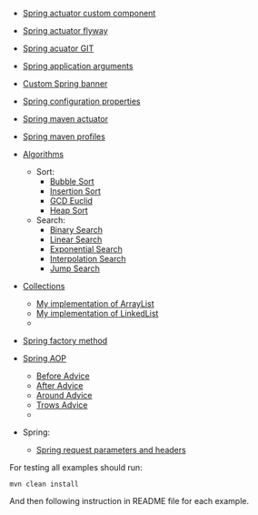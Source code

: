 
+ [Spring actuator custom component](spring-actuator-custom-component)
+ [Spring actuator flyway](spring-actuator-flyway)
+ [Spring acuator GIT](spring-actuator-git)
+ [Spring application arguments](spring-application-arguments)
+ [Custom Spring banner](spring-banner)
+ [Spring configuration properties](spring-configuration-properties)
+ [Spring maven actuator](spring-maven-actuator)
+ [Spring maven profiles](spring-maven-profiles)
+ [Algorithms](algorithms)
  + Sort:
    + [Bubble Sort](algorithms/src/main/java/kovteba/sort/bubblesort/BubbleSort.java)
    + [Insertion Sort](algorithms/src/main/java/kovteba/sort/insertionsort/readMe.md)
    + [GCD Euclid](algorithms/src/main/java/kovteba/sort/euclid)
    + [Heap Sort](algorithms/src/main/java/kovteba/sort/heapsort/readMe.md)
  + Search:
    + [Binary Search](algorithms/src/main/java/kovteba/search/binarysearch/readMe.md)
    + [Linear Search](algorithms/src/main/java/kovteba/search/linearsearch)
    + [Exponential Search](algorithms/src/main/java/kovteba/search/exponentialsearch/readMe.md)
    + [Interpolation Search](algorithms/src/main/java/kovteba/search/interpolationsearch/readMe.md)
    + [Jump Search](algorithms/src/main/java/kovteba/search/jumpsearch/readMe.md)
+ [Collections](collections)
  + [My implementation of ArrayList](collections/src/main/java/kovteba/myarraylist)
  + [My implementation of LinkedList](collections/src/main/java/kovteba/linkedlist)
  + []()
+ [Spring factory method](spring-factory-method)
+ [Spring AOP]()
  + [Before Advice](spring-aop/src/main/java/kovteba/before)
  + [After Advice](spring-aop/src/main/java/kovteba/after)
  + [Around Advice](spring-aop/src/main/java/kovteba/around)
  + [Trows Advice](spring-aop/src/main/java/kovteba/trowadvice)
  + []()

+ Spring:
  + [Spring request parameters and headers](spring-request-mapping/readMe.md)

For testing all examples should run:

```shell
mvn clean install
```

And then following instruction in README file for each example.